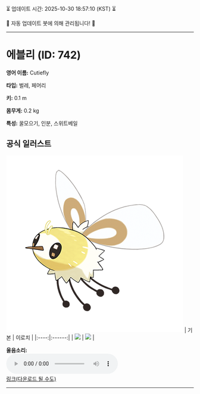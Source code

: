 
⏳ 업데이트 시간: 2025-10-30 18:57:10 (KST) ⏳

🤖 자동 업데이트 봇에 의해 관리됩니다! 🤖

---

# 에블리 (ID: 742)
**영어 이름:** Cutiefly

**타입:** 벌레, 페어리

**키:** 0.1 m

**몸무게:** 0.2 kg

**특성:** 꿀모으기, 인분, 스위트베일

## 공식 일러스트
![](https://raw.githubusercontent.com/PokeAPI/sprites/master/sprites/pokemon/other/official-artwork/742.png)
| 기본 | 이로치 |
|:----:|:------:|
| <img src="http://play.pokemonshowdown.com/sprites/ani/cutiefly.gif" width="200"> | <img src="http://play.pokemonshowdown.com/sprites/ani-shiny/cutiefly.gif" width="200"> |

**울음소리:**<br><audio controls src="https://raw.githubusercontent.com/PokeAPI/cries/main/cries/pokemon/latest/742.ogg"></audio><br> [링크(다운로드 될 수도)](https://raw.githubusercontent.com/PokeAPI/cries/main/cries/pokemon/latest/742.ogg)


---
